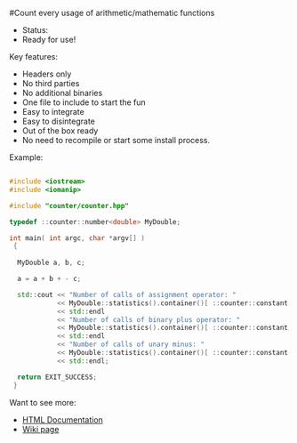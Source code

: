 #Count every usage of arithmetic/mathematic functions

- Status:
 - Ready for use!

Key features:
- Headers only
- No third parties
- No additional binaries
- One file to include to start the fun
- Easy to integrate
- Easy to disintegrate
- Out of the box ready
 - No need to recompile or start some install process.

Example:

```c++

#include <iostream>
#include <iomanip>

#include "counter/counter.hpp"

typedef ::counter::number<double> MyDouble;

int main( int argc, char *argv[] )
 {
  
  MyDouble a, b, c;

  a = a + b + - c;

  std::cout << "Number of calls of assignment operator: " 
            << MyDouble::statistics().container()[ ::counter::constant::operator_assign ]
            << std::endl
            << "Number of calls of binary plus operator: " 
            << MyDouble::statistics().container()[ ::counter::constant::operator_plus_full ]
            << std::endl
            << "Number of calls of unary minus: " 
            << MyDouble::statistics().container()[ ::counter::constant::operator_minus_unary ]
            << std::endl;

  return EXIT_SUCCESS;
 }

 ```

 Want to see more:
  - [HTML Documentation ](doc/index.html)
  - [Wiki page](https://github.com/dmilos/counter/wiki)